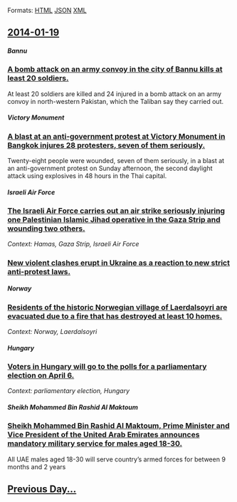 
Formats: [HTML](2014/01/19/index.html)  [JSON](2014/01/19/index.json)  [XML](2014/01/19/index.xml)  

## [2014-01-19](/news/2014/01/19/index.md)

##### Bannu
### [A bomb attack on an army convoy in the city of Bannu kills at least 20 soldiers. ](/news/2014/01/19/a-bomb-attack-on-an-army-convoy-in-the-city-of-bannu-kills-at-least-20-soldiers.md)
At least 20 soldiers are killed and 24 injured in a bomb attack on an army convoy in north-western Pakistan, which the Taliban say they carried out.

##### Victory Monument
### [A blast at an anti-government protest at Victory Monument in Bangkok injures 28 protesters, seven of them seriously. ](/news/2014/01/19/a-blast-at-an-anti-government-protest-at-victory-monument-in-bangkok-injures-28-protesters-seven-of-them-seriously.md)
Twenty-eight people were wounded, seven of them seriously, in a blast at an anti-government protest on Sunday afternoon, the second daylight attack using explosives in 48 hours in the Thai capital.

##### Israeli Air Force
### [The Israeli Air Force carries out an air strike seriously injuring one Palestinian Islamic Jihad operative in the Gaza Strip and wounding two others. ](/news/2014/01/19/the-israeli-air-force-carries-out-an-air-strike-seriously-injuring-one-palestinian-islamic-jihad-operative-in-the-gaza-strip-and-wounding-tw.md)
_Context: Hamas, Gaza Strip, Israeli Air Force_

##### 
### [New violent clashes erupt in Ukraine as a reaction to new strict anti-protest laws. ](/news/2014/01/19/new-violent-clashes-erupt-in-ukraine-as-a-reaction-to-new-strict-anti-protest-laws.md)
##### Norway
### [Residents of the historic Norwegian village of Laerdalsoyri are evacuated due to a fire that has destroyed at least 10 homes. ](/news/2014/01/19/residents-of-the-historic-norwegian-village-of-la-rdalsa-yri-are-evacuated-due-to-a-fire-that-has-destroyed-at-least-10-homes.md)
_Context: Norway, Laerdalsoyri_

##### Hungary
### [Voters in Hungary will go to the polls for a parliamentary election on April 6. ](/news/2014/01/19/voters-in-hungary-will-go-to-the-polls-for-a-parliamentary-election-on-april-6.md)
_Context: parliamentary election, Hungary_

##### Sheikh Mohammed Bin Rashid Al Maktoum
### [Sheikh Mohammed Bin Rashid Al Maktoum, Prime Minister and Vice President of the United Arab Emirates announces mandatory military service for males aged 18-30. ](/news/2014/01/19/sheikh-mohammed-bin-rashid-al-maktoum-prime-minister-and-vice-president-of-the-united-arab-emirates-announces-mandatory-military-service-fo.md)
All UAE males aged 18-30 will serve country’s armed forces for between 9 months and 2 years

## [Previous Day...](/news/2014/01/18/index.md)

